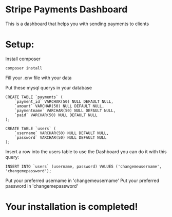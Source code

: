 # Stripe Payments Dashboard

This is a dashboard that helps you with sending payments to clients


# Setup:

Install composer
```
composer install
```

Fill your .env file with your data

Put these mysql querys in your database
```
CREATE TABLE `payments` (
	`payment_id` VARCHAR(50) NULL DEFAULT NULL,
	`amount` VARCHAR(50) NULL DEFAULT NULL,
	`paymentname` VARCHAR(50) NULL DEFAULT NULL,
	`paid` VARCHAR(50) NULL DEFAULT NULL
);
```
```
CREATE TABLE `users` (
	`username` VARCHAR(50) NULL DEFAULT NULL,
	`password` VARCHAR(50) NULL DEFAULT NULL
);
```

Insert a row into the users table to use the Dashboard you can do it with this query:
```
INSERT INTO `users` (username, password) VALUES ('changemeusername', 'changemepassword');
```
Put your preferred username in 'changemeusername'
Put your preferred password in 'changemepassword'

# Your installation is completed!
